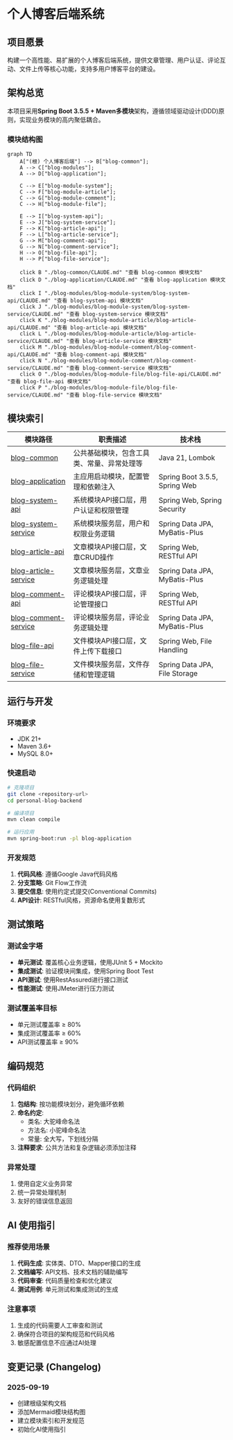 # 个人博客后端系统

## 项目愿景
构建一个高性能、易扩展的个人博客后端系统，提供文章管理、用户认证、评论互动、文件上传等核心功能，支持多用户博客平台的建设。

## 架构总览

本项目采用**Spring Boot 3.5.5 + Maven多模块**架构，遵循领域驱动设计(DDD)原则，实现业务模块的高内聚低耦合。

### 模块结构图
```mermaid
graph TD
    A["(根) 个人博客后端"] --> B["blog-common"];
    A --> C["blog-modules"];
    A --> D["blog-application"];

    C --> E["blog-module-system"];
    C --> F["blog-module-article"];
    C --> G["blog-module-comment"];
    C --> H["blog-module-file"];

    E --> I["blog-system-api"];
    E --> J["blog-system-service"];
    F --> K["blog-article-api"];
    F --> L["blog-article-service"];
    G --> M["blog-comment-api"];
    G --> N["blog-comment-service"];
    H --> O["blog-file-api"];
    H --> P["blog-file-service"];

    click B "./blog-common/CLAUDE.md" "查看 blog-common 模块文档"
    click D "./blog-application/CLAUDE.md" "查看 blog-application 模块文档"
    click I "./blog-modules/blog-module-system/blog-system-api/CLAUDE.md" "查看 blog-system-api 模块文档"
    click J "./blog-modules/blog-module-system/blog-system-service/CLAUDE.md" "查看 blog-system-service 模块文档"
    click K "./blog-modules/blog-module-article/blog-article-api/CLAUDE.md" "查看 blog-article-api 模块文档"
    click L "./blog-modules/blog-module-article/blog-article-service/CLAUDE.md" "查看 blog-article-service 模块文档"
    click M "./blog-modules/blog-module-comment/blog-comment-api/CLAUDE.md" "查看 blog-comment-api 模块文档"
    click N "./blog-modules/blog-module-comment/blog-comment-service/CLAUDE.md" "查看 blog-comment-service 模块文档"
    click O "./blog-modules/blog-module-file/blog-file-api/CLAUDE.md" "查看 blog-file-api 模块文档"
    click P "./blog-modules/blog-module-file/blog-file-service/CLAUDE.md" "查看 blog-file-service 模块文档"
```

## 模块索引

| 模块路径 | 职责描述 | 技术栈 |
|---------|---------|--------|
| [blog-common](./blog-common/CLAUDE.md) | 公共基础模块，包含工具类、常量、异常处理等 | Java 21, Lombok |
| [blog-application](./blog-application/CLAUDE.md) | 主应用启动模块，配置管理和依赖注入 | Spring Boot 3.5.5, Spring Web |
| [blog-system-api](./blog-modules/blog-module-system/blog-system-api/CLAUDE.md) | 系统模块API接口层，用户认证和权限管理 | Spring Web, Spring Security |
| [blog-system-service](./blog-modules/blog-module-system/blog-system-service/CLAUDE.md) | 系统模块服务层，用户和权限业务逻辑 | Spring Data JPA, MyBatis-Plus |
| [blog-article-api](./blog-modules/blog-module-article/blog-article-api/CLAUDE.md) | 文章模块API接口层，文章CRUD操作 | Spring Web, RESTful API |
| [blog-article-service](./blog-modules/blog-module-article/blog-article-service/CLAUDE.md) | 文章模块服务层，文章业务逻辑处理 | Spring Data JPA, MyBatis-Plus |
| [blog-comment-api](./blog-modules/blog-module-comment/blog-comment-api/CLAUDE.md) | 评论模块API接口层，评论管理接口 | Spring Web, RESTful API |
| [blog-comment-service](./blog-modules/blog-module-comment/blog-comment-service/CLAUDE.md) | 评论模块服务层，评论业务逻辑处理 | Spring Data JPA, MyBatis-Plus |
| [blog-file-api](./blog-modules/blog-module-file/blog-file-api/CLAUDE.md) | 文件模块API接口层，文件上传下载接口 | Spring Web, File Handling |
| [blog-file-service](./blog-modules/blog-module-file/blog-file-service/CLAUDE.md) | 文件模块服务层，文件存储和管理逻辑 | Spring Data JPA, File Storage |

## 运行与开发

### 环境要求
- JDK 21+
- Maven 3.6+
- MySQL 8.0+

### 快速启动
```bash
# 克隆项目
git clone <repository-url>
cd personal-blog-backend

# 编译项目
mvn clean compile

# 运行应用
mvn spring-boot:run -pl blog-application
```

### 开发规范
1. **代码风格**: 遵循Google Java代码风格
2. **分支策略**: Git Flow工作流
3. **提交信息**: 使用约定式提交(Conventional Commits)
4. **API设计**: RESTful风格，资源命名使用复数形式

## 测试策略

### 测试金字塔
- **单元测试**: 覆盖核心业务逻辑，使用JUnit 5 + Mockito
- **集成测试**: 验证模块间集成，使用Spring Boot Test
- **API测试**: 使用RestAssured进行接口测试
- **性能测试**: 使用JMeter进行压力测试

### 测试覆盖率目标
- 单元测试覆盖率 ≥ 80%
- 集成测试覆盖率 ≥ 60%
- API测试覆盖率 ≥ 90%

## 编码规范

### 代码组织
1. **包结构**: 按功能模块划分，避免循环依赖
2. **命名约定**:
   - 类名: 大驼峰命名法
   - 方法名: 小驼峰命名法
   - 常量: 全大写，下划线分隔
3. **注释要求**: 公共方法和复杂逻辑必须添加注释

### 异常处理
1. 使用自定义业务异常
2. 统一异常处理机制
3. 友好的错误信息返回

## AI 使用指引

### 推荐使用场景
1. **代码生成**: 实体类、DTO、Mapper接口的生成
2. **文档编写**: API文档、技术文档的辅助编写
3. **代码审查**: 代码质量检查和优化建议
4. **测试用例**: 单元测试和集成测试的生成

### 注意事项
1. 生成的代码需要人工审查和测试
2. 确保符合项目的架构规范和代码风格
3. 敏感配置信息不应通过AI处理

## 变更记录 (Changelog)

### 2025-09-19
- 创建根级架构文档
- 添加Mermaid模块结构图
- 建立模块索引和开发规范
- 初始化AI使用指引